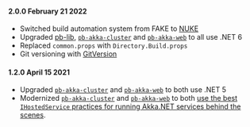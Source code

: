 #### 2.0.0 February 21 2022 ####

- Switched build automation system from FAKE to [NUKE](https://nuke.build/)
- Upgraded [pb-lib](https://github.com/petabridge/Petabridge.Library/), [`pb-akka-cluster`](https://github.com/petabridge/Petabridge.App) and [`pb-akka-web`](https://github.com/petabridge/Petabridge.App.Web) to all use .NET 6
- Replaced `common.props` with `Directory.Build.props`
- Git versioning with [GitVersion](https://gitversion.net/)

#### 1.2.0 April 15 2021 ####

- Upgraded [`pb-akka-cluster`](https://github.com/petabridge/Petabridge.App) and [`pb-akka-web`](https://github.com/petabridge/Petabridge.App.Web) to both use .NET 5
- Modernized [`pb-akka-cluster`](https://github.com/petabridge/Petabridge.App) and [`pb-akka-web`](https://github.com/petabridge/Petabridge.App.Web) to both [use the best `IHostedService` practices for running Akka.NET services behind the scenes](https://petabridge.com/blog/akkadotnet-ihostedservice/).
